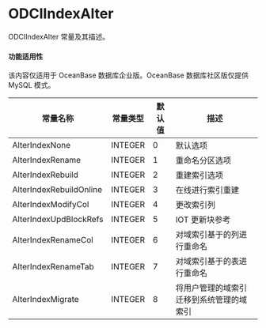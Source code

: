 ODCIIndexAlter 
===================================

ODCIIndexAlter 常量及其描述。


  <main id="notice" >
    <h4>功能适用性</h4>
    <p>该内容仅适用于 OceanBase 数据库企业版。OceanBase 数据库社区版仅提供 MySQL 模式。</p>
  </main>


|          常量名称           |  常量类型   | 默认值 |          描述          |
|-------------------------|---------|-----|----------------------|
| AlterIndexNone          | INTEGER | 0   | 默认选项                 |
| AlterIndexRename        | INTEGER | 1   | 重命名分区选项              |
| AlterIndexRebuild       | INTEGER | 2   | 重建索引选项               |
| AlterIndexRebuildOnline | INTEGER | 3   | 在线进行索引重建             |
| AlterIndexModifyCol     | INTEGER | 4   | 更改索引列                |
| AlterIndexUpdBlockRefs  | INTEGER | 5   | IOT 更新块参考            |
| AlterIndexRenameCol     | INTEGER | 6   | 对域索引基于的列进行重命名        |
| AlterIndexRenameTab     | INTEGER | 7   | 对域索引基于的表进行重命名        |
| AlterIndexMigrate       | INTEGER | 8   | 将用户管理的域索引迁移到系统管理的域索引 |



